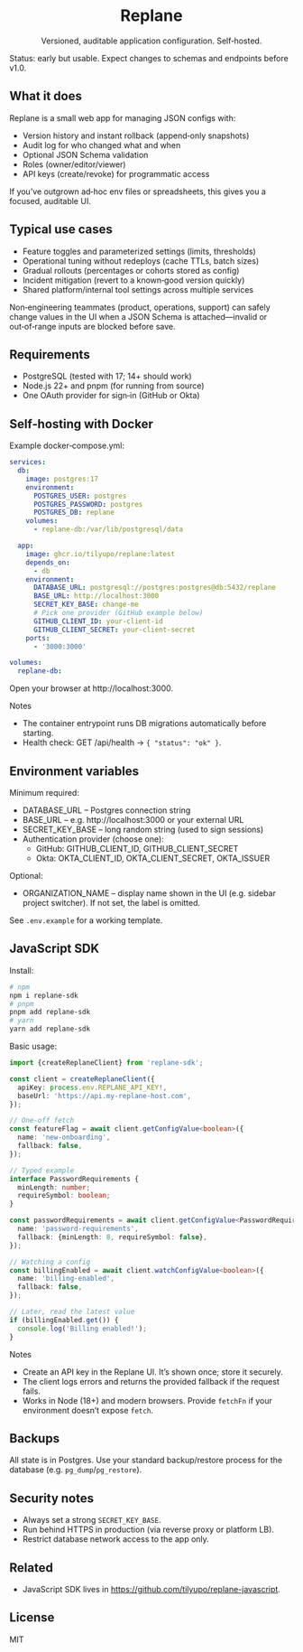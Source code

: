 <div align="center">

# Replane

Versioned, auditable application configuration. Self‑hosted.

</div>

Status: early but usable. Expect changes to schemas and endpoints before v1.0.

## What it does

Replane is a small web app for managing JSON configs with:

- Version history and instant rollback (append‑only snapshots)
- Audit log for who changed what and when
- Optional JSON Schema validation
- Roles (owner/editor/viewer)
- API keys (create/revoke) for programmatic access

If you’ve outgrown ad‑hoc env files or spreadsheets, this gives you a focused, auditable UI.

## Typical use cases

- Feature toggles and parameterized settings (limits, thresholds)
- Operational tuning without redeploys (cache TTLs, batch sizes)
- Gradual rollouts (percentages or cohorts stored as config)
- Incident mitigation (revert to a known‑good version quickly)
- Shared platform/internal tool settings across multiple services

Non‑engineering teammates (product, operations, support) can safely change values in the UI when a JSON Schema is attached—invalid or out‑of‑range inputs are blocked before save.

## Requirements

- PostgreSQL (tested with 17; 14+ should work)
- Node.js 22+ and pnpm (for running from source)
- One OAuth provider for sign‑in (GitHub or Okta)

## Self‑hosting with Docker

Example docker‑compose.yml:

```yaml
services:
  db:
    image: postgres:17
    environment:
      POSTGRES_USER: postgres
      POSTGRES_PASSWORD: postgres
      POSTGRES_DB: replane
    volumes:
      - replane-db:/var/lib/postgresql/data

  app:
    image: ghcr.io/tilyupo/replane:latest
    depends_on:
      - db
    environment:
      DATABASE_URL: postgresql://postgres:postgres@db:5432/replane
      BASE_URL: http://localhost:3000
      SECRET_KEY_BASE: change-me
      # Pick one provider (GitHub example below)
      GITHUB_CLIENT_ID: your-client-id
      GITHUB_CLIENT_SECRET: your-client-secret
    ports:
      - '3000:3000'

volumes:
  replane-db:
```

Open your browser at http://localhost:3000.

Notes

- The container entrypoint runs DB migrations automatically before starting.
- Health check: GET /api/health → `{ "status": "ok" }`.

## Environment variables

Minimum required:

- DATABASE_URL – Postgres connection string
- BASE_URL – e.g. http://localhost:3000 or your external URL
- SECRET_KEY_BASE – long random string (used to sign sessions)
- Authentication provider (choose one):
  - GitHub: GITHUB_CLIENT_ID, GITHUB_CLIENT_SECRET
  - Okta: OKTA_CLIENT_ID, OKTA_CLIENT_SECRET, OKTA_ISSUER

Optional:

- ORGANIZATION_NAME – display name shown in the UI (e.g. sidebar project switcher). If not set, the label is omitted.

See `.env.example` for a working template.

## JavaScript SDK

Install:

```bash
# npm
npm i replane-sdk
# pnpm
pnpm add replane-sdk
# yarn
yarn add replane-sdk
```

Basic usage:

```ts
import {createReplaneClient} from 'replane-sdk';

const client = createReplaneClient({
  apiKey: process.env.REPLANE_API_KEY!,
  baseUrl: 'https://api.my-replane-host.com',
});

// One-off fetch
const featureFlag = await client.getConfigValue<boolean>({
  name: 'new-onboarding',
  fallback: false,
});

// Typed example
interface PasswordRequirements {
  minLength: number;
  requireSymbol: boolean;
}

const passwordRequirements = await client.getConfigValue<PasswordRequirements>({
  name: 'password-requirements',
  fallback: {minLength: 8, requireSymbol: false},
});

// Watching a config
const billingEnabled = await client.watchConfigValue<boolean>({
  name: 'billing-enabled',
  fallback: false,
});

// Later, read the latest value
if (billingEnabled.get()) {
  console.log('Billing enabled!');
}
```

Notes

- Create an API key in the Replane UI. It’s shown once; store it securely.
- The client logs errors and returns the provided fallback if the request fails.
- Works in Node (18+) and modern browsers. Provide `fetchFn` if your environment doesn’t expose `fetch`.

## Backups

All state is in Postgres. Use your standard backup/restore process for the database (e.g. `pg_dump`/`pg_restore`).

## Security notes

- Always set a strong `SECRET_KEY_BASE`.
- Run behind HTTPS in production (via reverse proxy or platform LB).
- Restrict database network access to the app only.

## Related

- JavaScript SDK lives in https://github.com/tilyupo/replane-javascript.

## License

MIT
